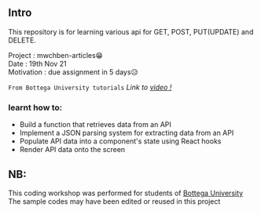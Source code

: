 ## Intro
This repository is for learning various api for GET, POST, PUT(UPDATE) and DELETE.  

Project : mwchben-articles😁  \
Date : 19th Nov 21  \
Motivation : due assignment in 5 days😥

`From Bottega University tutorials`
*Link to [video !](https://youtu.be/3_f5ssj-pm8)*

### learnt how to:

- Build a function that retrieves data from an API
- Implement a JSON parsing system for extracting data from an API
- Populate API data into a component's state using React hooks
- Render API data onto the screen

## NB: 
This coding workshop was performed for students of [Bottega University](https://bottega.edu/) \
The sample codes may have been edited or reused in this project
